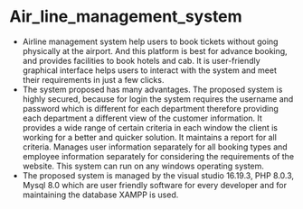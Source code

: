 # Air_line_management_system
- Airline management system help users to book tickets without going physically at the airport. And this platform is best for advance booking, and provides facilities to book hotels and cab. It is user-friendly graphical interface helps users to interact with the system and meet their requirements in just a few clicks.
- The system proposed has many advantages. The proposed system is highly secured, because for login the system requires the username and password which is different for each department therefore providing each department a different view of the customer information. It provides a wide range of certain criteria in each window the client is working for a better and quicker solution. It maintains a report for all criteria. Manages user information separately for all booking types and employee information separately for considering the requirements of the website. This system can run on any windows operating system.
- The proposed system is managed by the visual studio 16.19.3, PHP 8.0.3, Mysql 8.0 which are user friendly software for every developer and for maintaining the database XAMPP is used.
